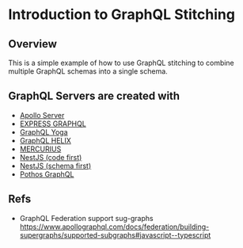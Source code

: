 # Introduction to GraphQL Stitching

## Overview

This is a simple example of how to use GraphQL stitching to combine multiple GraphQL schemas into a single schema.

## GraphQL Servers are created with

- [Apollo Server](https://www.apollographql.com/docs/apollo-server/)
- [EXPRESS GRAPHQL](https://github.com/graphql/express-graphql)
- [GraphQL Yoga](https://www.the-guild.dev/graphql/yoga-server/v3/features/apollo-federation)
- [GraphQL HELIX](https://graphql-helix.vercel.app/)
- [MERCURIUS](https://mercurius.dev/)
- [NestJS (code first)](https://nestjs.com/)
- [NestJS (schema first)](https://nestjs.com/)
- [Pothos GraphQL](https://pothos-graphql.dev/docs/plugins/federation)

## Refs

- GraphQL Federation support sug-graphs https://www.apollographql.com/docs/federation/building-supergraphs/supported-subgraphs#javascript--typescript
